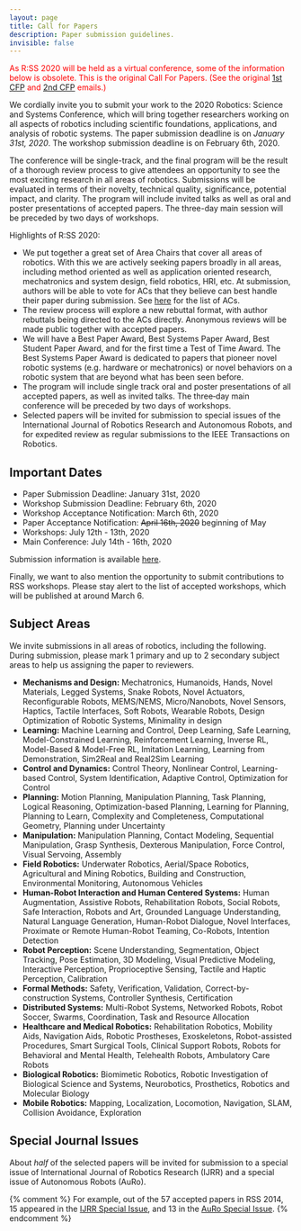 ```yaml
---
layout: page
title: Call for Papers
description: Paper submission guidelines.
invisible: false
---
```


<span style="color:red">As R:SS 2020 will be held as a virtual conference, some of the information below is obsolete. This is the original Call For Papers. (See the original 
[1st CFP](http://duerer.usc.edu/pipermail/robotics-worldwide/2019-December/021346.html)
and
[2nd CFP](http://duerer.usc.edu/pipermail/robotics-worldwide/2020-January/021559.html)
emails.)</span>

<p>

We cordially invite you to submit your work to the 2020 Robotics: 
Science and Systems Conference, which will bring together researchers 
working on all aspects of robotics including scientific foundations, 
applications, and analysis of robotic systems. The paper submission 
deadline is on *January 31st, 2020*. The workshop submission deadline is 
on February 6th, 2020.

The conference will be single-track, and the final program will be the 
result of a thorough review process to give attendees an opportunity to 
see the most exciting research in all areas of robotics. Submissions 
will be evaluated in terms of their novelty, technical quality, 
significance, potential impact, and clarity. The program will include 
invited talks as well as oral and poster presentations of accepted 
papers. The three-day main session will be preceded by two days of 
workshops.


Highlights of R:SS 2020:

* We put together a great set of Area Chairs that cover all areas of 
robotics. With this we are actively seeking papers broadly in all areas, 
including method oriented as well as application oriented research, 
mechatronics and system design, field robotics, HRI, etc. At submission, 
authors will be able to vote for ACs that they believe can best handle 
their paper during submission. See [here](https://roboticsconference.org/committees/pc/) for the list of ACs.
* The review process will explore a new rebuttal format, with author 
rebuttals being directed to the ACs directly. Anonymous reviews will be 
made public together with accepted papers.
* We will have a Best Paper Award, Best Systems Paper Award, Best 
Student Paper Award, and for the first time a Test of Time Award. The 
Best Systems Paper Award is dedicated to papers that pioneer novel 
robotic systems (e.g. hardware or mechatronics) or novel behaviors on a 
robotic system that are beyond what has been seen before.
* The program will include single track oral and poster presentations of 
all accepted papers, as well as invited talks. The three‐day main 
conference will be preceded by two days of workshops.
* Selected papers will be invited for submission to special issues of 
the International Journal of Robotics Research and Autonomous Robots, 
and for expedited review as regular submissions to the IEEE Transactions 
on Robotics.

## Important Dates

* Paper Submission Deadline: January 31st, 2020
* Workshop Submission Deadline: February 6th, 2020
* Workshop Acceptance Notification: March 6th, 2020
* Paper Acceptance Notification: ~~April 16th, 2020~~ beginning of May
* Workshops: July 12th - 13th, 2020
* Main Conference: July 14th - 16th, 2020

Submission information is available [here]({{site.baseurl}}/information/authorinfo/).

Finally, we want to also mention the opportunity to submit contributions 
to RSS workshops. Please stay alert to the list of accepted workshops, 
which will be published at around March 6.


## Subject Areas 

We invite submissions in all areas of robotics, including the
following. During submission, please mark 1 primary and up to 2
secondary subject areas to help us assigning the paper to reviewers.

* **Mechanisms and Design:** Mechatronics, Humanoids, Hands, Novel Materials, Legged Systems, Snake Robots, Novel Actuators, Reconfigurable Robots, MEMS/NEMS, Micro/Nanobots, Novel Sensors, Haptics, Tactile Interfaces, Soft Robots, Wearable Robots, Design Optimization of Robotic Systems, Minimality in design
* **Learning:** Machine Learning and Control, Deep Learning, Safe Learning, Model-Constrained Learning, Reinforcement Learning, Inverse RL, Model-Based & Model-Free RL, Imitation Learning, Learning from Demonstration, Sim2Real and Real2Sim Learning
* **Control and Dynamics:** Control Theory, Nonlinear Control, Learning-based Control, System Identification, Adaptive Control, Optimization for Control
* **Planning:** Motion Planning, Manipulation Planning, Task Planning, Logical Reasoning, Optimization-based Planning, Learning for Planning, Planning to Learn, Complexity and Completeness, Computational Geometry, Planning under Uncertainty
* **Manipulation:** Manipulation Planning, Contact Modeling, Sequential Manipulation, Grasp Synthesis, Dexterous Manipulation, Force Control, Visual Servoing, Assembly
* **Field Robotics:** Underwater Robotics, Aerial/Space Robotics, Agricultural and Mining Robotics, Building and Construction, Environmental Monitoring, Autonomous Vehicles
* **Human-Robot Interaction and Human Centered Systems:** Human Augmentation, Assistive Robots, Rehabilitation Robots, Social Robots, Safe Interaction, Robots and Art, Grounded Language Understanding, Natural Language Generation, Human-Robot Dialogue, Novel Interfaces, Proximate or Remote Human-Robot Teaming, Co-Robots, Intention Detection
* **Robot Perception:** Scene Understanding, Segmentation, Object Tracking, Pose Estimation, 3D Modeling, Visual Predictive Modeling, Interactive Perception, Proprioceptive Sensing, Tactile and Haptic Perception, Calibration
* **Formal Methods:** Safety, Verification, Validation, Correct-by-construction Systems, Controller Synthesis, Certification
* **Distributed Systems:** Multi-Robot Systems, Networked Robots, Robot Soccer, Swarms, Coordination, Task and Resource Allocation
* **Healthcare and Medical Robotics:** Rehabilitation Robotics, Mobility Aids, Navigation Aids, Robotic Prostheses, Exoskeletons, Robot-assisted Procedures, Smart Surgical Tools, Clinical Support Robots, Robots for Behavioral and Mental Health, Telehealth Robots, Ambulatory Care Robots
* **Biological Robotics:** Biomimetic Robotics, Robotic Investigation of Biological Science and Systems, Neurobotics, Prosthetics, Robotics and Molecular Biology
* **Mobile Robotics:** Mapping, Localization, Locomotion, Navigation, SLAM, Collision Avoidance, Exploration


## Special Journal Issues

About _half_ of the selected papers will be invited for submission to a special issue of International Journal of Robotics Research (IJRR) and a special issue of Autonomous Robots (AuRo).

{% comment %}
For example, out of the 57 accepted papers in RSS 2014, 15 appeared in the [IJRR Special Issue](http://ijr.sagepub.com/content/35/1-3.toc), and 13 in the [AuRo Special Issue](http://link.springer.com/journal/10514/39/3/page/1).
{% endcomment %}
